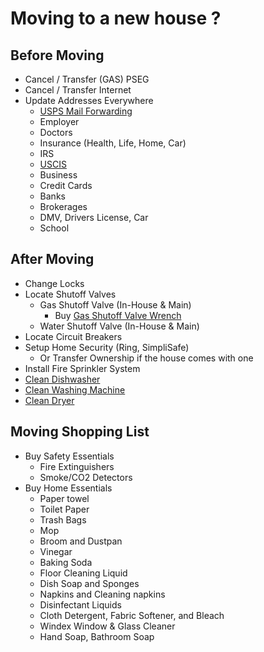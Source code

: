 # Moving to a new house ?

## Before Moving
- Cancel / Transfer (GAS) PSEG
- Cancel / Transfer Internet
- Update Addresses Everywhere
  - [USPS Mail Forwarding](https://www.usps.com/manage/forward.htm)
  - Employer
  - Doctors
  - Insurance (Health, Life, Home, Car)
  - IRS
  - [USCIS](https://www.uscis.gov/ar-11)
  - Business
  - Credit Cards
  - Banks
  - Brokerages
  - DMV, Drivers License, Car
  - School

## After Moving
- Change Locks
- Locate Shutoff Valves
  - Gas Shutoff Valve (In-House & Main)
    - Buy [Gas Shutoff Valve Wrench](https://www.amazon.com/gp/product/B000BQKLWK/ref=ox_sc_act_title_2?smid=ATVPDKIKX0DER&psc=1)
  - Water Shutoff Valve (In-House & Main)
- Locate Circuit Breakers
- Setup Home Security (Ring, SimpliSafe)
  - Or Transfer Ownership if the house comes with one  
- Install Fire Sprinkler System
- [Clean Dishwasher](https://www.youtube.com/watch?v=CI41NoqAuew)
- [Clean Washing Machine](https://www.youtube.com/watch?v=WxxOtXTiDUY)
- [Clean Dryer](https://www.youtube.com/watch?v=eQP5d6sZM4o)

## Moving Shopping List
- Buy Safety Essentials
  - Fire Extinguishers
  - Smoke/CO2 Detectors
- Buy Home Essentials
  - Paper towel
  - Toilet Paper
  - Trash Bags
  - Mop
  - Broom and Dustpan
  - Vinegar
  - Baking Soda
  - Floor Cleaning Liquid
  - Dish Soap and Sponges
  - Napkins and Cleaning napkins
  - Disinfectant Liquids
  - Cloth Detergent, Fabric Softener, and Bleach
  - Windex Window & Glass Cleaner
  - Hand Soap, Bathroom Soap


